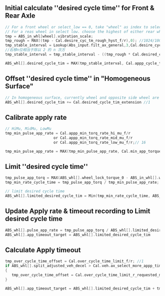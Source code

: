 ## Initial calculate ''desired cycle time'' for Front  & Rear Axle

```c
// For a front wheel or select_low == 0, take "wheel" as index to select the proper value
// For a reas wheel in select low. choose the highest of either rear wheel control desensitization index
tmp = ABS_in_whl[wheel].vibration_scale;
tmp_rough = MAX((tmp - Cal.desire_cyc_tm_rough_hyst_f/r),0); //1024/100
tmp_stable_interval = Lookup(Abs_input.filt_ax_general,3,Cal.desire_cycle_tm_f/r);//1
//右移n位相当于除以 2 的 n 次方
tmp_stable_interval = tmp_stable_interval - ((tmp_rough * Cal.desired_cyc_tm_rough_gain_f/r) >> 12); //1024/100

ABS_whl[].desired_cycle_tim = MAX(tmp_stable_interval, Cal.appp_cycle_tim_min_f/r); //1
```

## Offset ''desired cycle time'' in "Homogeneous Surface"

```c
// In homogeneous surface, currently wheel and opposite side wheel are in same number of cycle and control state of ACTION_FULSE_APPLY, offset desired cycle time
ABS_whl[].desired_cycle_tim += Cal.desired_cycle_tim_extension //1
```

## Calibrate apply rate

```c
// HiMu, MidMu, LowMu
tmp_min_pulse_app_rate = Cal.appp_min_torq_rate_hi_mu_f/r
  					  or Cal.appp_min_torq_rate_mid_mu_f/r
  					  or Cal.appp_min_torq_rate_low_mu_f/r;// 16

tmp_min_pulse_app_rate = MAX(tmp_min_pulse_app_rate, Cal.min_app_torque_rate_f/r); //16
```

## Limit ''desired cycle time''

```c
tmp_pulse_app_torq = MAX(ABS_whl[].wheel_lock_torque_0 - ABS_in_whl[].wheel_torque, 0);
tmp_min_rate_cycle_time = tmp_pulse_app_torq / tmp_min_pulse_app_rate;

// limit desired cycle time
ABS_whl[].limited_desired_cycle_tim = Min(tmp_min_rate_cycle_time, ABS_whl[].desired_cycle_tim)
```

## Update Apply rate & timeout recording to Limit desired cycle time

```c
ABS_whl[].pulse_app_rate = tmp_pulse_app_torq / ABS_whl[].limited_desired_cycle_tim ;
ABS_whl[].app_timeout_target = ABS_whl[].limited_desired_cycle_tim
```

## Calculate Apply timeout

```c
tmp_over_cycle_time_offset = Cal.over_cycle_time_limit_f/r; //1
if ABS_whl[].split_adjusted_veh_decel > Cal.veh.ax_select_more_appp_time //256
{
   tmp_over_cycle_time_offset = Cal.over_cycle_time_limit_r_requested_more; //1
}

ABS_whl[].app_timeout_target = ABS_whl[].limited_desired_cycle_tim + tmp_over_cycle_time_offset;
```

